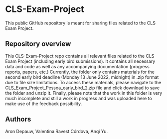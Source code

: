# CLS-Exam-Project
This public GitHub repository is meant for sharing files related to the CLS Exam Project.

## Repository overview
This CLS-Exam-Project repo contains all relevant files related to the CLS Exam Project (including early bird submissions). It contains all necessary data and code as well as any accompanying documentation (progress reports, papers, etc.) Currently, the folder only contains materials for the second early bird deadline (Monday 13 June 2022, midnight) in .zip format due to file size limitations. To access these materials, please navigate to the CLS_Exam_Project_Pessoa_early_bird_2.zip file and click download to save the folder and unzip it. Finally, please note that the work in this folder is very much incomplete and still a work in progress and was uploaded here to make use of the feedback possibility.

## Authors
Aron Depauw,
Valentina Ravest Córdova,
Anqi Yu.
